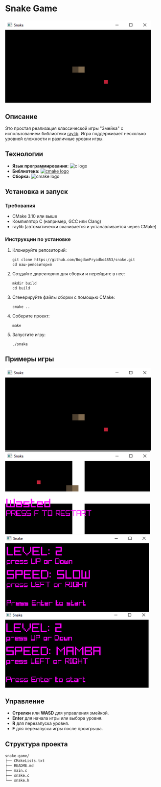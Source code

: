 <h1>Snake Game</h1>


###

<img src="image/gm1.png" alt="Snake Game"> 

<h2>Описание</h2>
<p>Это простая реализация классической игры "Змейка" с использованием библиотеки <a href="https://www.raylib.com/">raylib</a>. Игра поддерживает несколько уровней сложности и различные уровни игры.</p>

<h2>Технологии</h2>
<ul>
    <li><strong>Язык программирования:</strong> <img src="https://cdn.jsdelivr.net/gh/devicons/devicon/icons/c/c-original.svg" height="30" alt="c logo"  /></li>
    <li><strong>Библиотека:</strong> <a href="https://www.raylib.com/"><img src="https://avatars.mds.yandex.net/i?id=874a304279b87fa33dd7e9506ead1e04_l-5210344-images-thumbs&n=13" height="30" alt="cmake logo"  /></a></li>
    <li><strong>Сборка:</strong> <img src="https://cdn.jsdelivr.net/gh/devicons/devicon/icons/cmake/cmake-original.svg" height="30" alt="cmake logo"  /></li>
</ul>

<h2>Установка и запуск</h2>
<h3>Требования</h3>
<ul>
    <li>CMake 3.10 или выше</li>
    <li>Компилятор C (например, GCC или Clang)</li>
    <li>raylib (автоматически скачивается и устанавливается через CMake)</li>
</ul>

<h3>Инструкции по установке</h3>
<ol>
    <li>Клонируйте репозиторий:</li>
    <pre><code>git clone https://github.com/BogdanPryadko4853/snake.git
cd ваш-репозиторий</code></pre>
    <li>Создайте директорию для сборки и перейдите в нее:</li>
    <pre><code>mkdir build
cd build</code></pre>
    <li>Сгенерируйте файлы сборки с помощью CMake:</li>
    <pre><code>cmake ..</code></pre>
    <li>Соберите проект:</li>
    <pre><code>make</code></pre>
    <li>Запустите игру:</li>
    <pre><code>./snake</code></pre>
</ol>

<h2>Примеры игры</h2>
<img src="image/gm1.png" alt="Пример игры 1"> 
<img src="image/gm2.png" alt="Пример игры 2"> 
<img src="image/lwl1.png" alt="Уровень 1 "> 
<img src="image/lwl2.png" alt="Уровень 2  "> 

<h2>Управление</h2>
<ul>
    <li><strong>Стрелки</strong> или <strong>WASD</strong> для управления змейкой.</li>
    <li><strong>Enter</strong> для начала игры или выбора уровня.</li>
    <li><strong>R</strong> для перезапуска уровня.</li>
    <li><strong>F</strong> для перезапуска игры после проигрыша.</li>
</ul>

<h2>Структура проекта</h2>
<pre><code>snake-game/
├── CMakeLists.txt
├── README.md
├── main.c
├── snake.c
└── snake.h</code></pre>

